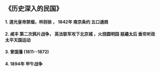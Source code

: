 

## 《历史深入的民国》



####  1.  道光皇帝禁烟，林则徐 ， 1842年  南京条约 五口通商  

####  2. 咸丰 第二次鸦片战争， 英法联军攻下北京城 ，火烧圆明园    慈禧太后  垂帘听政  太平天国运动

####  3. 曾国藩 (1811--1872)

####  4. 1894年 甲午战争